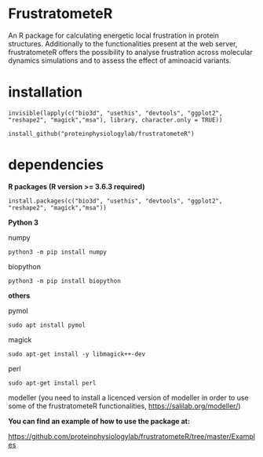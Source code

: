 # FrustratometeR
An R package for calculating energetic local frustration in protein structures. Additionally to the functionalities present at the web server, frustratometeR offers the possibility to analyse frustration across molecular dynamics simulations and to assess the effect of aminoacid variants.

# installation 

`invisible(lapply(c("bio3d", "usethis", "devtools", "ggplot2", "reshape2", "magick","msa"), library, character.only = TRUE))`

`install_github("proteinphysiologylab/frustratometeR")`

# dependencies

**R packages (R version >= 3.6.3 required)**

`install.packages(c("bio3d", "usethis", "devtools", "ggplot2", "reshape2", "magick","msa"))`

**Python 3**

numpy 

`python3 -m pip install numpy`

biopython

`python3 -m pip install biopython`


**others**

pymol

`sudo apt install pymol`

magick

`sudo apt-get install -y libmagick++-dev`

perl

`sudo apt-get install perl`

modeller (you need to install a licenced version of modeller in order to use some of the frustratometeR functionalities, https://salilab.org/modeller/)

**You can find an example of how to use the package at:**

https://github.com/proteinphysiologylab/frustratometeR/tree/master/Examples
